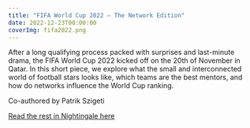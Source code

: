 ```yaml
---
title: "FIFA World Cup 2022 – The Network Edition"
date: 2022-12-23T00:00:00
coverImg: fifa2022.png
---
```


After a long qualifying process packed with surprises and last-minute drama, the FIFA World Cup 2022 kicked off on the 20th of November in Qatar. In this short piece, we explore what the small and interconnected world of football stars looks like, which teams are the best mentors, and how do networks influence the World Cup ranking.

<!--more-->

Co-authored by Patrik Szigeti

[Read the rest in Nightingale here](https://nightingaledvs.com/fifa-world-cup-2022-the-network-edition/)
